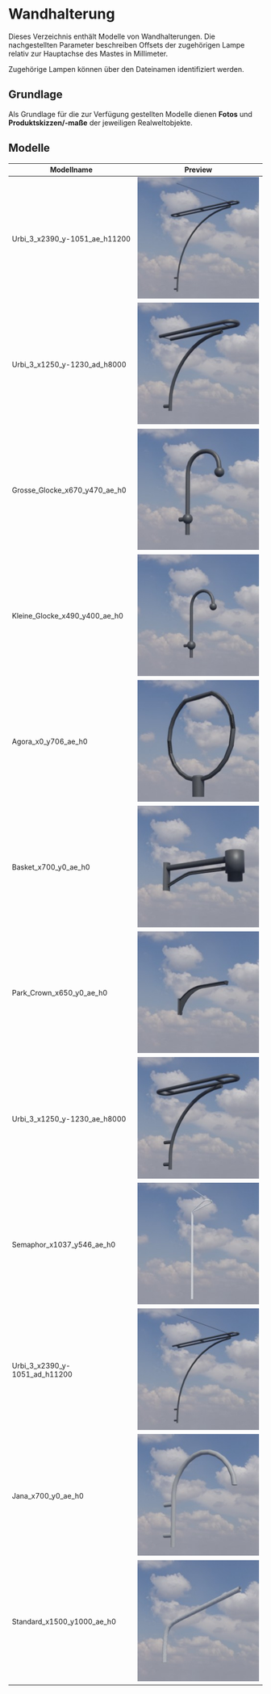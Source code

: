 # Wandhalterung
Dieses Verzeichnis enthält Modelle von Wandhalterungen. Die nachgestellten Parameter beschreiben Offsets der zugehörigen Lampe relativ zur Hauptachse des Mastes in Millimeter.

Zugehörige Lampen können über den Dateinamen identifiziert werden.

## Grundlage
Als Grundlage für die zur Verfügung gestellten Modelle dienen **Fotos** und **Produktskizzen/-maße** der jeweiligen Realweltobjekte. 
## Modelle 
 | Modellname | Preview | 
 | --- | --- | 
| Urbi_3_x2390_y-1051_ae_h11200 |![Image](../../Thumbnails/Ausleger/Urbi_3_x2390_y-1051_ae_h11200.jpg)| 
| Urbi_3_x1250_y-1230_ad_h8000 |![Image](../../Thumbnails/Ausleger/Urbi_3_x1250_y-1230_ad_h8000.jpg)| 
| Grosse_Glocke_x670_y470_ae_h0 |![Image](../../Thumbnails/Ausleger/Grosse_Glocke_x670_y470_ae_h0.jpg)| 
| Kleine_Glocke_x490_y400_ae_h0 |![Image](../../Thumbnails/Ausleger/Kleine_Glocke_x490_y400_ae_h0.jpg)| 
| Agora_x0_y706_ae_h0 |![Image](../../Thumbnails/Ausleger/Agora_x0_y706_ae_h0.jpg)| 
| Basket_x700_y0_ae_h0 |![Image](../../Thumbnails/Ausleger/Basket_x700_y0_ae_h0.jpg)| 
| Park_Crown_x650_y0_ae_h0 |![Image](../../Thumbnails/Ausleger/Park_Crown_x650_y0_ae_h0.jpg)| 
| Urbi_3_x1250_y-1230_ae_h8000 |![Image](../../Thumbnails/Ausleger/Urbi_3_x1250_y-1230_ae_h8000.jpg)| 
| Semaphor_x1037_y546_ae_h0 |![Image](../../Thumbnails/Ausleger/Semaphor_x1037_y546_ae_h0.jpg)| 
| Urbi_3_x2390_y-1051_ad_h11200 |![Image](../../Thumbnails/Ausleger/Urbi_3_x2390_y-1051_ad_h11200.jpg)| 
| Jana_x700_y0_ae_h0 |![Image](../../Thumbnails/Ausleger/Jana_x700_y0_ae_h0.jpg)| 
| Standard_x1500_y1000_ae_h0 |![Image](../../Thumbnails/Ausleger/Standard_x1500_y1000_ae_h0.jpg)| 
